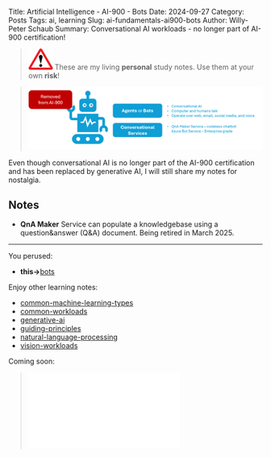 Title: Artificial Intelligence - AI-900 - Bots
Date: 2024-09-27
Category: Posts 
Tags: ai, learning
Slug: ai-fundamentals-ai900-bots
Author: Willy-Peter Schaub
Summary: Conversational AI workloads - no longer part of AI-900 certification!

>
>![alert](../images/alert-tiny.png)
>These are my living **personal** study notes. Use them at your own **risk**!
>

> ![bots](../images/ai-fundamentals-ai900-bots.png) 

Even though conversational AI is no longer part of the AI-900 certification and has been replaced by generative AI, I will still share my notes for nostalgia.

## Notes

- **QnA Maker** Service can populate a knowledgebase using a question&answer (Q&A) document. Being retired in March 2025.

---

You perused:

- **this->**[bots](/ai-fundamentals-ai900-bots.html)

Enjoy other learning notes:

- [common-machine-learning-types](/ai-fundamentals-ai900-common-machine-learning-types.html)
- [common-workloads](/ai-fundamentals-ai900-common-workloads.html)
- [generative-ai](/ai-fundamentals-ai900-generative-ai.html)
- [guiding-principles](/ai-fundamentals-ai900-ai-guiding-principles.htmll)
- [natural-language-processing](/ai-fundamentals-ai900-natural-language-processing.html)
- [vision-workloads](/ai-fundamentals-ai900-vision-workloads.html)

Coming soon:

> ![ai-900 poster](../images/ai-fundamentals-ai900-poster.html)
 
